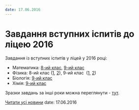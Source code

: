 ```yaml
---
date: 17.06.2016
---
```

# Завдання вступних іспитів до ліцею 2016

Завдання із вступних іспитів у ліцей у 2016 році:

- Математика: [8-ий клас](/images/blog/завдання-вступних-іспитів-до-ліцею-2016/mat_8kl_2016.jpg), [9-ий клас](/images/blog/завдання-вступних-іспитів-до-ліцею-2016/mat_9kl_2016.jpg)
- Фізика: 8-ий клас ([1](/images/blog/завдання-вступних-іспитів-до-ліцею-2016/phiz_1_8kl_2016.jpg), [2](/images/blog/завдання-вступних-іспитів-до-ліцею-2016/phiz_2_8kl_2016.jpg)), 9-ий клас  ([1](/images/blog/завдання-вступних-іспитів-до-ліцею-2016/phiz_1_9kl_2016.jpg), [2](/images/blog/завдання-вступних-іспитів-до-ліцею-2016/phiz_2_9kl_2016.jpg))
- Біологія: [9-ий клас](/files/blog/завдання-вступних-іспитів-до-ліцею-2016/biol_2016.doc)
- Хімія: [9-ий клас](/files/blog/завдання-вступних-іспитів-до-ліцею-2016/хімія.docx)

Зразки завдань за інші роки можна переглянути - [тут](/info/for-entrants/).

[Читати усі новини](/news)
date: 17.06.2016
